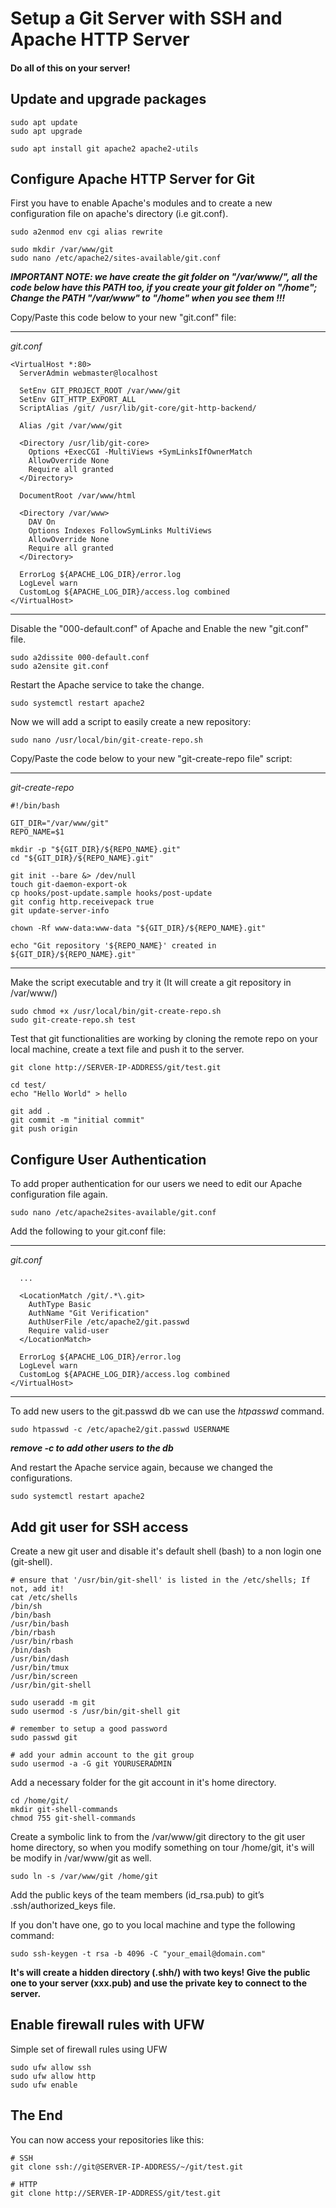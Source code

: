 # Setup a Git Server with SSH and Apache HTTP Server

#### Do all of this on your server!

## Update and upgrade packages

```
sudo apt update
sudo apt upgrade

sudo apt install git apache2 apache2-utils
```

## Configure Apache HTTP Server for Git

First you have to enable Apache's modules and to create a new configuration file on apache's directory (i.e git.conf).

```
sudo a2enmod env cgi alias rewrite

sudo mkdir /var/www/git
sudo nano /etc/apache2/sites-available/git.conf
```
***IMPORTANT NOTE: we have create the git folder on "/var/www/", all the code below have this PATH too, if you create your git folder on "/home"; Change the PATH "/var/www" to "/home" when you see them !!!***


Copy/Paste this code below to your new "git.conf" file:

---

*git.conf*

```
<VirtualHost *:80>
  ServerAdmin webmaster@localhost
 
  SetEnv GIT_PROJECT_ROOT /var/www/git
  SetEnv GIT_HTTP_EXPORT_ALL
  ScriptAlias /git/ /usr/lib/git-core/git-http-backend/
 
  Alias /git /var/www/git
 
  <Directory /usr/lib/git-core>
    Options +ExecCGI -MultiViews +SymLinksIfOwnerMatch
    AllowOverride None
    Require all granted
  </Directory>
 
  DocumentRoot /var/www/html
 
  <Directory /var/www>
    DAV On
    Options Indexes FollowSymLinks MultiViews
    AllowOverride None
    Require all granted
  </Directory>
  
  ErrorLog ${APACHE_LOG_DIR}/error.log
  LogLevel warn
  CustomLog ${APACHE_LOG_DIR}/access.log combined
</VirtualHost>
```

---

Disable the "000-default.conf" of Apache and Enable the new "git.conf" file.

```
sudo a2dissite 000-default.conf
sudo a2ensite git.conf
```

Restart the Apache service to take the change.

```
sudo systemctl restart apache2
```

Now we will add a script to easily create a new repository:

```
sudo nano /usr/local/bin/git-create-repo.sh
```

Copy/Paste the code below to your new "git-create-repo file" script:
  
---
  
*git-create-repo*

```
#!/bin/bash
 
GIT_DIR="/var/www/git"
REPO_NAME=$1
 
mkdir -p "${GIT_DIR}/${REPO_NAME}.git"
cd "${GIT_DIR}/${REPO_NAME}.git"
 
git init --bare &> /dev/null
touch git-daemon-export-ok
cp hooks/post-update.sample hooks/post-update
git config http.receivepack true
git update-server-info
  
chown -Rf www-data:www-data "${GIT_DIR}/${REPO_NAME}.git"

echo "Git repository '${REPO_NAME}' created in ${GIT_DIR}/${REPO_NAME}.git"
```

---

Make the script executable and try it (It will create a git repository in /var/www/)

```
sudo chmod +x /usr/local/bin/git-create-repo.sh
sudo git-create-repo.sh test
```

Test that git functionalities are working by cloning the remote repo on your local machine, create a text file and push it to the server.

```
git clone http://SERVER-IP-ADDRESS/git/test.git
```

```
cd test/
echo "Hello World" > hello

git add .
git commit -m "initial commit"
git push origin
```

## Configure User Authentication

To add proper authentication for our users we need to edit our Apache configuration file again.

```  
sudo nano /etc/apache2sites-available/git.conf
```

Add the following to your git.conf file:

---

*git.conf*

```  
  ...
 
  <LocationMatch /git/.*\.git>
    AuthType Basic
    AuthName "Git Verification"
    AuthUserFile /etc/apache2/git.passwd
    Require valid-user
  </LocationMatch>
  
  ErrorLog ${APACHE_LOG_DIR}/error.log
  LogLevel warn
  CustomLog ${APACHE_LOG_DIR}/access.log combined
</VirtualHost>
```

---

To add new users to the git.passwd db we can use the *htpasswd* command.

```
sudo htpasswd -c /etc/apache2/git.passwd USERNAME
```
***remove -c to add other users to the db***


And restart the Apache service again, because we changed the configurations.

```
sudo systemctl restart apache2
```
  
## Add git user for SSH access

Create a new git user and disable it's default shell (bash) to a non login one (git-shell).

```
# ensure that '/usr/bin/git-shell' is listed in the /etc/shells; If not, add it!
cat /etc/shells
/bin/sh
/bin/bash
/usr/bin/bash
/bin/rbash
/usr/bin/rbash
/bin/dash
/usr/bin/dash
/usr/bin/tmux
/usr/bin/screen
/usr/bin/git-shell
```

```
sudo useradd -m git
sudo usermod -s /usr/bin/git-shell git

# remember to setup a good password
sudo passwd git
```

```
# add your admin account to the git group
sudo usermod -a -G git YOURUSERADMIN
```

Add a necessary folder for the git account in it's home directory.

```
cd /home/git/
mkdir git-shell-commands
chmod 755 git-shell-commands
```

Create a symbolic link to from the /var/www/git directory to the git user home directory, so when you modify something on tour /home/git, it's will be modify in /var/www/git as well.

```
sudo ln -s /var/www/git /home/git
```

Add the public keys of the team members (id_rsa.pub) to git’s .ssh/authorized_keys file.

If you don't have one, go to you local machine and type the following command:

```
sudo ssh-keygen -t rsa -b 4096 -C "your_email@domain.com"
```
**It's will create a hidden directory (.shh/) with two keys! Give the public one to your server (xxx.pub) and use the private key to connect to the server.**

## Enable firewall rules with UFW

Simple set of firewall rules using UFW

```
sudo ufw allow ssh
sudo ufw allow http
sudo ufw enable
```

## The End

You can now access your repositories like this:

```
# SSH
git clone ssh://git@SERVER-IP-ADDRESS/~/git/test.git
```

```
# HTTP
git clone http://SERVER-IP-ADDRESS/git/test.git
```
